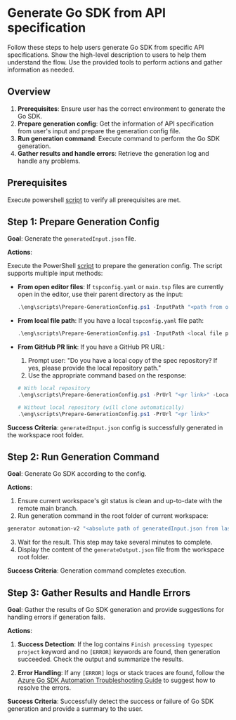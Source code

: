 # Generate Go SDK from API specification

Follow these steps to help users generate Go SDK from specific API specifications. Show the high-level description to users to help them understand the flow. Use the provided tools to perform actions and gather information as needed.

## Overview

1. **Prerequisites**: Ensure user has the correct environment to generate the Go SDK.
2. **Prepare generation config**: Get the information of API specification from user's input and prepare the generation config file.
3. **Run generation command**: Execute command to perform the Go SDK generation.
4. **Gather results and handle errors**: Retrieve the generation log and handle any problems.

## Prerequisites

Execute powershell [script](../../eng/scripts/Check-SDKGenerationPrerequisites.ps1) to verify all prerequisites are met.

## Step 1: Prepare Generation Config

**Goal**: Generate the `generatedInput.json` file.

**Actions**:

Execute the PowerShell [script](../../eng/scripts/Prepare-GenerationConfig.ps1) to prepare the generation config. The script supports multiple input methods:

- **From open editor files**: If `tspconfig.yaml` or `main.tsp` files are currently open in the editor, use their parent directory as the input:

  ```powershell
  .\eng\scripts\Prepare-GenerationConfig.ps1 -InputPath "<path from open editor files>"
  ```

- **From local file path**: If you have a local `tspconfig.yaml` file path:

  ```powershell
  .\eng\scripts\Prepare-GenerationConfig.ps1 -InputPath <local file path>"
  ```

- **From GitHub PR link**: If you have a GitHub PR URL:

  1. Prompt user: "Do you have a local copy of the spec repository? If yes, please provide the local repository path."
  2. Use the appropriate command based on the response:

  ```powershell
  # With local repository
  .\eng\scripts\Prepare-GenerationConfig.ps1 -PrUrl "<pr link>" -LocalRepoPath "<local repository path>"

  # Without local repository (will clone automatically)
  .\eng\scripts\Prepare-GenerationConfig.ps1 -PrUrl "<pr link>"
  ```

**Success Criteria**: `generatedInput.json` config is successfully generated in the workspace root folder.

## Step 2: Run Generation Command

**Goal**: Generate Go SDK according to the config.

**Actions**:

1. Ensure current workspace's git status is clean and up-to-date with the remote main branch.
2. Run generation command in the root folder of current workspace:

```bash
generator automation-v2 "<absolute path of generatedInput.json from last step>" generateOutput.json
```

3. Wait for the result. This step may take several minutes to complete.
4. Display the content of the `generateOutput.json` file from the workspace root folder.

**Success Criteria**: Generation command completes execution.

## Step 3: Gather Results and Handle Errors

**Goal**: Gather the results of Go SDK generation and provide suggestions for handling errors if generation fails.

**Actions**:

1. **Success Detection**: If the log contains `Finish processing typespec project` keyword and no `[ERROR]` keywords are found, then generation succeeded. Check the output and summarize the results.

2. **Error Handling**: If any `[ERROR]` logs or stack traces are found, follow the [Azure Go SDK Automation Troubleshooting Guide](../../documentation/sdk-automation-tsg.md) to suggest how to resolve the errors.

**Success Criteria**: Successfully detect the success or failure of Go SDK generation and provide a summary to the user.
